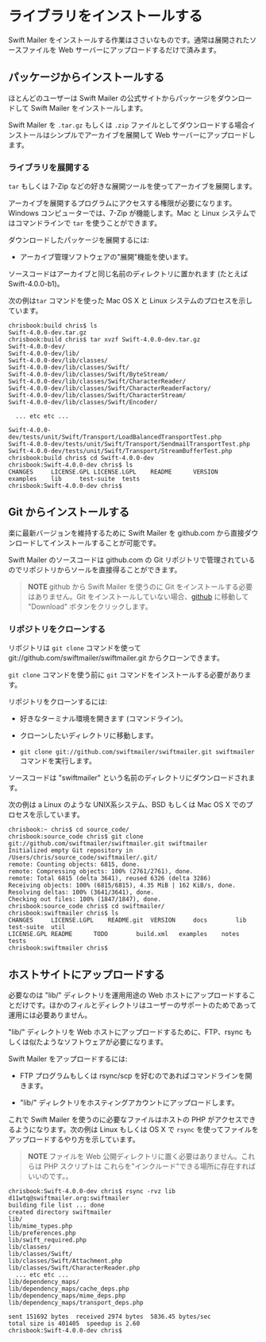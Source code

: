 ライブラリをインストールする
===========================

Swift Mailer をインストールする作業はささいなものです。通常は展開されたソースファイルを Web サーバーにアップロードするだけで済みます。

パッケージからインストールする
-----------------------------

ほとんどのユーザーは Swift Mailer の公式サイトからパッケージをダウンロードして Swift Mailer をインストールします。

Swift Mailer を `.tar.gz` もしくは `.zip` ファイルとしてダウンロードする場合インストールはシンプルでアーカイブを展開して Web サーバーにアップロードします。

### ライブラリを展開する

`tar` もしくは 7-Zip などの好きな展開ツールを使ってアーカイブを展開します。

アーカイブを展開するプログラムにアクセスする権限が必要になります。Windows コンピューターでは、7-Zip が機能します。Mac と Linux システムではコマンドラインで `tar` を使うことができます。

ダウンロードしたパッケージを展開するには:

 * アーカイブ管理ソフトウェアの"展開"機能を使います。

ソースコードはアーカイブと同じ名前のディレクトリに置かれます (たとえば Swift-4.0.0-b1)。

次の例は`tar` コマンドを使った Mac OS X と Linux システムのプロセスを示しています。

    chrisbook:build chris$ ls
    Swift-4.0.0-dev.tar.gz
    chrisbook:build chris$ tar xvzf Swift-4.0.0-dev.tar.gz 
    Swift-4.0.0-dev/
    Swift-4.0.0-dev/lib/
    Swift-4.0.0-dev/lib/classes/
    Swift-4.0.0-dev/lib/classes/Swift/
    Swift-4.0.0-dev/lib/classes/Swift/ByteStream/
    Swift-4.0.0-dev/lib/classes/Swift/CharacterReader/
    Swift-4.0.0-dev/lib/classes/Swift/CharacterReaderFactory/
    Swift-4.0.0-dev/lib/classes/Swift/CharacterStream/
    Swift-4.0.0-dev/lib/classes/Swift/Encoder/

      ... etc etc ...

    Swift-4.0.0-dev/tests/unit/Swift/Transport/LoadBalancedTransportTest.php
    Swift-4.0.0-dev/tests/unit/Swift/Transport/SendmailTransportTest.php
    Swift-4.0.0-dev/tests/unit/Swift/Transport/StreamBufferTest.php
    chrisbook:build chris$ cd Swift-4.0.0-dev
    chrisbook:Swift-4.0.0-dev chris$ ls
    CHANGES		LICENSE.GPL	LICENSE.LGPL	README		VERSION		examples	lib		test-suite	tests
    chrisbook:Swift-4.0.0-dev chris$

Git からインストールする
-----------------------

楽に最新バージョンを維持するために Swift Mailer を github.com から直接ダウンロードしてインストールすることが可能です。

Swift Mailer のソースコードは github.com の Git リポジトリで管理されているのでリポジトリからソールを直接得ることができます。

>**NOTE**
>github から Swift Mailer を使うのに Git をインストールする必要はありません。Git をインストールしていない場合、[github][1] に移動して "Download" ボタンをクリックします。

### リポジトリをクローンする

リポジトリは `git clone` コマンドを使って git://github.com/swiftmailer/swiftmailer.git からクローンできます。 

`git clone` コマンドを使う前に `git` コマンドをインストールする必要があります。

リポジトリをクローンするには:

 * 好きなターミナル環境を開きます (コマンドライン)。

 * クローンしたいディレクトリに移動します。

 * `git clone git://github.com/swiftmailer/swiftmailer.git swiftmailer` コマンドを実行します。

ソースコードは "swiftmailer" という名前のディレクトリにダウンロードされます。

次の例は a Linux のような UNIX系システム、BSD もしくは Mac OS X でのプロセスを示しています。

    chrisbook:~ chris$ cd source_code/
    chrisbook:source_code chris$ git clone git://github.com/swiftmailer/swiftmailer.git swiftmailer
    Initialized empty Git repository in /Users/chris/source_code/swiftmailer/.git/
    remote: Counting objects: 6815, done.
    remote: Compressing objects: 100% (2761/2761), done.
    remote: Total 6815 (delta 3641), reused 6326 (delta 3286)
    Receiving objects: 100% (6815/6815), 4.35 MiB | 162 KiB/s, done.
    Resolving deltas: 100% (3641/3641), done.
    Checking out files: 100% (1847/1847), done.
    chrisbook:source_code chris$ cd swiftmailer/
    chrisbook:swiftmailer chris$ ls
    CHANGES		LICENSE.LGPL	README.git	VERSION		docs		lib		test-suite	util
    LICENSE.GPL	README		TODO		build.xml	examples	notes		tests
    chrisbook:swiftmailer chris$

ホストサイトにアップロードする
-----------------------------

必要なのは "lib/" ディレクトリを運用用途の Web ホストにアップロードすることだけです。ほかのフィルとディレクトリはユーザーのサポートのためであって運用には必要ありません。

"lib/" ディレクトリを Web ホストにアップロードするために、FTP、rsync もしくは似たようなソフトウェアが必要になります。

Swift Mailer をアップロードするには:

 * FTP プログラムもしくは rsync/scp を好むのであればコマンドラインを開きます。

 * "lib/" ディレクトリをホスティングアカウントにアップロードします。

これで Swift Mailer を使うのに必要なファイルはホストの PHP がアクセスできるようになります。次の例は Linux もしくは OS X で `rsync` を使ってファイルをアップロードするやり方を示しています。

>**NOTE**
>ファイルを Web 公開ディレクトリに置く必要はありません。これらは PHP スクリプトは これらを"インクルード"できる場所に存在すればいいのです。。

    chrisbook:Swift-4.0.0-dev chris$ rsync -rvz lib d11wtq@swiftmailer.org:swiftmailer
    building file list ... done
    created directory swiftmailer
    lib/
    lib/mime_types.php
    lib/preferences.php
    lib/swift_required.php
    lib/classes/
    lib/classes/Swift/
    lib/classes/Swift/Attachment.php
    lib/classes/Swift/CharacterReader.php
      ... etc etc ...
    lib/dependency_maps/
    lib/dependency_maps/cache_deps.php
    lib/dependency_maps/mime_deps.php
    lib/dependency_maps/transport_deps.php

    sent 151692 bytes  received 2974 bytes  5836.45 bytes/sec
    total size is 401405  speedup is 2.60
    chrisbook:Swift-4.0.0-dev chris$

[1]: http://github.com/swiftmailer/swiftmailer
